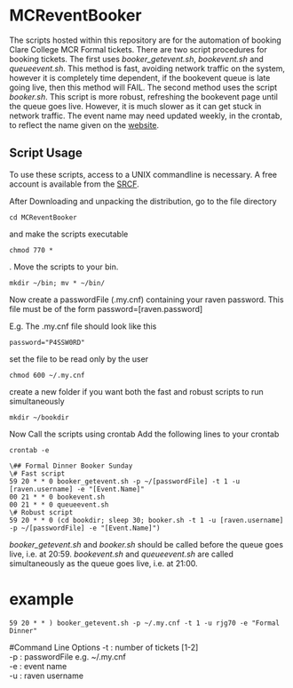 MCReventBooker
==============

The scripts hosted within this repository are for the automation of booking Clare College MCR Formal tickets.
There are two script procedures for booking tickets. The first uses *booker_getevent.sh*, *bookevent.sh* and *queueevent.sh*. 
This method is fast, avoiding network traffic on the system, however it is completely time dependent, if the bookevent queue is late going live, then this method will FAIL.
The second method uses the script *booker.sh*. This script is more robust, refreshing the bookevent page until the queue goes live. However, it is much slower as it can get stuck in network traffic.
The event name may need updated weekly, in the crontab, to reflect the name given on the [website](http://mcr.clare.cam.ac.uk/events.html).  


Script Usage
-------------

To use these scripts, access to a UNIX commandline is necessary. A free account is available from the [SRCF](http://www.srcf.net/). 

After Downloading and unpacking the distribution, go to the file directory <pre><code>cd MCReventBooker</code></pre> and make the scripts executable <pre><code>chmod 770 *</code></pre>. 
Move the scripts to your bin. <pre><code>mkdir ~/bin; mv * ~/bin/</code></pre> 

Now create a passwordFile (.my.cnf) containing your raven password. 
This file must be of the form password=[raven.password]

E.g. The .my.cnf file should look like this 
<pre><code>password="P4SSW0RD"</code></pre>

set the file to be read only by the user
<pre><code>chmod 600 ~/.my.cnf</code></pre>

create a new folder if you want both the fast and robust scripts to run simultaneously
<pre><code>mkdir ~/bookdir</code></pre>  

Now Call the scripts using crontab
Add the following lines to your crontab <pre><code>crontab -e</code></pre>

<pre><code>\## Formal Dinner Booker Sunday
\# Fast script
59 20 * * 0 booker_getevent.sh -p ~/[passwordFile] -t 1 -u [raven.username] -e "[Event.Name]"
00 21 * * 0 bookevent.sh
00 21 * * 0 queueevent.sh 
\# Robust script
59 20 * * 0 (cd bookdir; sleep 30; booker.sh -t 1 -u [raven.username] -p ~/[passwordFile] -e "[Event.Name]")
</code></pre>

*booker_getevent.sh* and *booker.sh* should be called before the queue goes live, i.e. at 20:59.
*bookevent.sh* and *queueevent.sh* are called simultaneously as the queue goes live, i.e. at 21:00.

# example
<pre><code>59 20 * * ) booker_getevent.sh -p ~/.my.cnf -t 1 -u rjg70 -e "Formal Dinner"</code></pre>

#Command Line Options
-t : number of tickets [1-2]  
-p : passwordFile e.g. ~/.my.cnf  
-e : event name  
-u : raven username  



